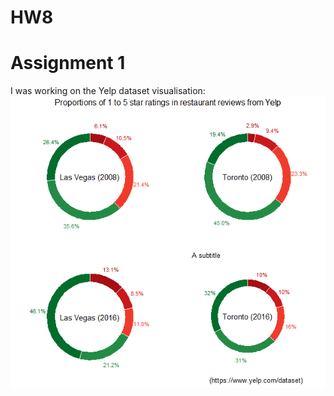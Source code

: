 # HW8

# Assignment 1
I was working on the Yelp dataset visualisation:
![carto_links](/HW8_ad4336/Rplot.png)
